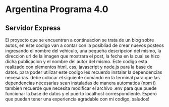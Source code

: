 # Argentina Programa 4.0

## Servidor Express

El proyecto que se  encuentran a continuacion se trata de un blog sobre autos, en este codigo van a contar con la posibliad de crear nuevos posteos ingresando el nombre del vehiculo, una pequeña descripcion del mismo, la direccion url de la imagen que mostrara el post, la fecha en la cual se hizo dicha publicacion y el nombre del autor del mismo.
Este codigo esta realizado con elementos html, css, javascript y node.js para la base de datos.
para poder utilizar este codigo les recuerdo instalar la dependencias necesarias.
debe colocar el siguiente comando en la terminal para que las dependencias necesarias sean instaladas de manera automatica (npm i)
tambien recuerde que necesita modificar el archivo .env para que puede funcionar la base de datos y el puerto localhost correspondiente.
Espero que puedan tener una experiencia agradable con mi codigo, saludos! 